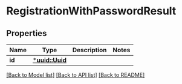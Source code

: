 # RegistrationWithPasswordResult

## Properties
Name | Type | Description | Notes
------------ | ------------- | ------------- | -------------
**id** | [***uuid::Uuid**](UUID.md) |  | 

[[Back to Model list]](../README.md#documentation-for-models) [[Back to API list]](../README.md#documentation-for-api-endpoints) [[Back to README]](../README.md)


